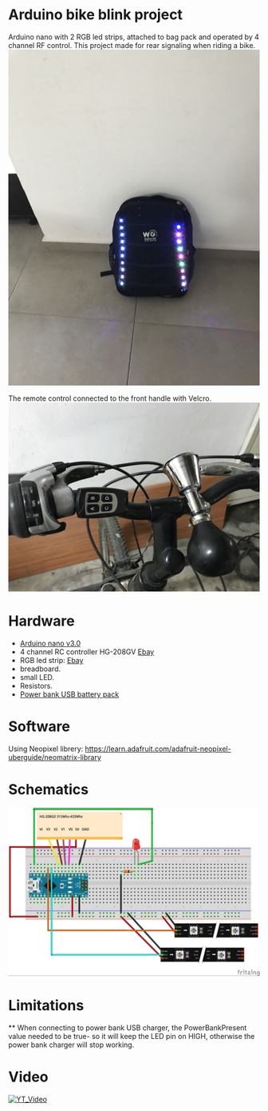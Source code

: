 # Arduino bike blink project
Arduino nano with 2 RGB led strips, attached to bag pack and operated by 4 channel RF control.
This project made for rear signaling when riding a bike.
![N|Handle image](https://github.com/sdebby/Arduino_bike_blink/blob/master/Images/15.jpg)

The remote control connected to the front handle with Velcro.
![N|Handle image](https://github.com/sdebby/Arduino_bike_blink/blob/master/Images/26.jpg)

# Hardware
* [Arduino nano v3.0](http://www.ebay.com/itm/162002876661?_trksid=p2057872.m2749.l2649&ssPageName=STRK%3AMEBIDX%3AIT)
* 4 channel RC controller HG-208GV [Ebay](http://www.ebay.com/itm/302026064369?_trksid=p2057872.m2749.l2649&ssPageName=STRK%3AMEBIDX%3AIT)
* RGB led strip: [Ebay](http://www.ebay.com/itm/5M-30LED-M-WS2812B-5050-RGB-LED-Strip-Light-Non-Waterproof-AddrKGsable-/252915006533?hash=item3ae2e8bc45:g:co0AAOSwT-FZCDmO)
* breadboard.
* small LED.
* Resistors.
* [Power bank USB battery pack](http://www.ebay.com/itm/5600mAh-Portable-Backup-Power-Bank-Battery-Charger-for-iPhone-6-6s-plus-5s-5c-/251696640957)

# Software
Using Neopixel librery: 
https://learn.adafruit.com/adafruit-neopixel-uberguide/neomatrix-library

# Schematics
![N|Schemaic image](https://github.com/sdebby/Arduino_bike_blink/blob/master/Code/170406%20Bike_Blink_v0_bb.jpg)

# Limitations
** When connecting to power bank USB charger, the PowerBankPresent value needed to be true- so it will keep the LED pin on HIGH, otherwise the power bank charger will stop working.

# Video
[![YT_Video](https://img.youtube.com/vi/kdwFtUYQnUo/0.jpg)](https://www.youtube.com/watch?v=kdwFtUYQnUo)
